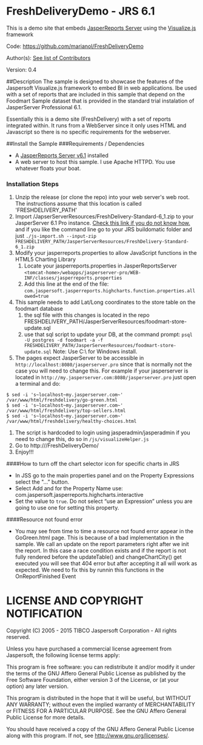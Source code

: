 FreshDeliveryDemo - JRS 6.1
=================

This is a demo site that embeds [JasperReports Server](http://www.jaspersoft.com/meet-new-jaspersoft) using the [Visualize.js](http://community.jaspersoft.com/project/visualizejs) framework

Code: https://github.com/marianol/FreshDeliveryDemo

Author(s): [See list of Contributors](https://github.com/marianol/FreshDeliveryDemo/graphs/contributors)

Version: 0.4


##Description
The sample is designed to showcase the features of the Jaspersoft Visualize.js framework to embed BI in web applications. 
Ibe used with a set of reports that are included in this sample that depend on the Foodmart Sample dataset that is provided in the standard trial instalation of JasperServer Professional 6.1.

Essentially this is a demo site (FreshDelivery) with a set of reports integrated within. It runs from a WebServer since it only uses HTML and Javascript so there is no specific requirements for the webserver.

##Install the Sample
###Requirements / Dependencies
- A [JasperReports Server v6.1](http://www.jaspersoft.com/three-ways-test-drive-jaspersoft-bi-software) installed
- A web server to host this sample. I use Apache HTTPD. You use whatever floats your boat.

### Installation Steps
1. Unzip the release (or clone the repo) into your web server's web root. The instructions assume that this location is called 'FRESHDELIVERY_PATH'
1. Import /JapserServerResources/FreshDelivery-Standard-6_1.zip to your JasperServer 6.1 Pro instance. [Check this link if you do not know how.](http://community.jaspersoft.com/documentation/jasperreports-server-administration-guide-beta/import-and-export-through-web-ui#import-export_2353750880_1044705) and if you like the command line go to your JRS buildomatic folder and just `./js-import.sh --input-zip FRESHDELIVERY_PATH/JasperServerResources/FreshDelivery-Standard-6_1.zip`
1. Modify your jasperreports.properties to allow JavaScript functions in the HTML5 Charting Library
	1. Locate your jasperreports.properties in JasperReportsServer  `<tomcat-home>/webapps/jasperserver-pro/WEB-INF/classes/jasperreports.properties`
	1. Add this line at the end of the file:  `com.jaspersoft.jasperreports.highcharts.function.properties.allowed=true`
1. This sample needs to add Lat/Long coordinates to the store table on the foodmart database
	1. the sql file with this changes is located in the repo FRESHDELIVERY_PATH/JasperServerResources/foodmart-store-update.sql
	1. use that sql script to update your DB, at the command prompt: `psql -U postgres -d foodmart -a -f FRESHDELIVERY_PATH/JasperServerResources/foodmart-store-update.sql` Note: Use C:\ for Windows install.
1. The pages expect JasperServer to be accessible in `http://localhost:8080/jasperserver.pro` since that is normally not the case you will need to change this. For example if your jasperserver is located in `http://my.jasperserver.com:8080/jasperserver.pro` just open a terminal and do:
```
$ sed -i 's~localhost~my.jasperserver.com~' /var/www/html/freshdelivery/go-green.html
$ sed -i 's~localhost~my.jasperserver.com~' /var/www/html/freshdelivery/top-sellers.html
$ sed -i 's~localhost~my.jasperserver.com~' /var/www/html/freshdelivery/healthy-choices.html
```
1. The script is hardcoded to login using jasperadmin/jasperadmin if you need to change this, do so in `/js/visualizeHelper.js`
1. Go to http://<your-server>/FreshDeliveryDemo/ 
1. Enjoy!!!

####How to turn off the chart selector icon for specific charts in JRS
- In JSS go to the main properties panel and on the Property Expressions select the "…” button.
- Select Add and for the Property Name use: com.jaspersoft.jasperreports.highcharts.interactive
- Set the value to `true`. Do not select “use an Expression” unless you are going to use one for setting this property.

####Resource not found error
- You may see from time to time a resource not found error appear in the GoGreen.html page. This is because of a bad implementation in the sample. We call an update on the report parameters right after we init the report. In this case a race condition exists and if the report is not fully rendered before the updateTable() and changeChartCity() get executed you will see that 404 error but after accepting it all will work as expected. We need to fix this by runnin this functions in the OnReportFinished Event 

LICENSE AND COPYRIGHT NOTIFICATION
==================================

 Copyright (C) 2005 - 2015 TIBCO Jaspersoft Corporation - All rights reserved.

 Unless you have purchased a commercial license agreement from Jaspersoft,
 the following license terms apply:

 This program is free software: you can redistribute it and/or modify
 it under the terms of the GNU Affero General Public License as
 published by the Free Software Foundation, either version 3 of the
 License, or (at your option) any later version.

 This program is distributed in the hope that it will be useful,
 but WITHOUT ANY WARRANTY; without even the implied warranty of
 MERCHANTABILITY or FITNESS FOR A PARTICULAR PURPOSE. See the
 GNU Affero  General Public License for more details.

 You should have received a copy of the GNU Affero General Public  License
 along with this program. If not, see <http://www.gnu.org/licenses/>.





